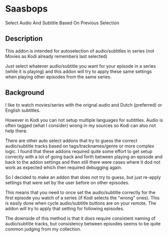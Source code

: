 # Saasbops

Select
Audio
And
Subtitle
Based
On
Previous
Selection

## Description

This addon is intended for autoselection of audio/subtitles in series (not Movies as Kodi already remembers last selected)

Just select whatever audio/subtitle you want for your episode in a series (while it is playing) and this addon will
try to apply these same settings when playing other episodes from the same series.

## Background

I like to watch movies/series with the orignal audio and Dutch (preferred) or English subtitles.

However in Kodi you can not setup multiple languages for subtitles.
Audio is often tagged (what I consider) wrong in my sources so Kodi can also not help there.

There are other auto select addons that try to guess the correct audio/subtitle tracks based on
tags/tracknames/genre or more complex logic. I found that these addons required quite some effort
to get setup correctly with a lot of going back and forth between playing an episode
and back to the addon settings and then still there were cases where it dod not work as expected
which then required debugging again.

So I decided to make an addon that does not try to guess, but just re-apply settings that were
set by the user before on other episodes.

This means that you need to once set the audio/subtitle correctly for the first episode
you watch of a series (if Kodi selects the "wrong" ones).
This is easily done when cycle audio/subtitle buttons are on your remote.
The addon will try to apply that setting for following episodes.

The downside of this method is that it _does_ require consistent naming of audio/subtitle tracks,
but consistency between episodes seems to be quite common judging from my collection.
